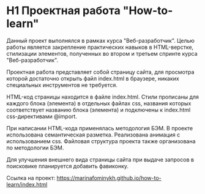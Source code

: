 # H1 Проектная работа "How-to-learn"

Данный проект выполнялся в рамках курса "Веб-разработчик". Целью работы является закрепление практических навыков в HTML-верстке, стилизации элементов, полученных во втором и третьем спринте курса "Веб-разработчик".

Проектная работа представляет собой страницу сайта, для просмотра которой достаточно открыть файл index.html в браузере, никаких специальных инструментов не требуется.

HTML-код страницы находится в файле index.html.  Стили прописаны для каждого блока (элемента) в отдельных файлах css, названия которых соответствует названию блока (элемента) и подключены к index.html  css-директивами @import.

При написании HTML-кода применялась методология БЭМ. В проекте использована семантическая разметка. Реализована анимация с использованием css. Файловая структура проекта также организована по методологии БЭМ.

Для улучшения внешнего вида страницы сайта при выдаче запросов в поисковике планируется добавить фавиконку.

Ссылка на проект: https://marinafominykh.github.io/how-to-learn/index.html
